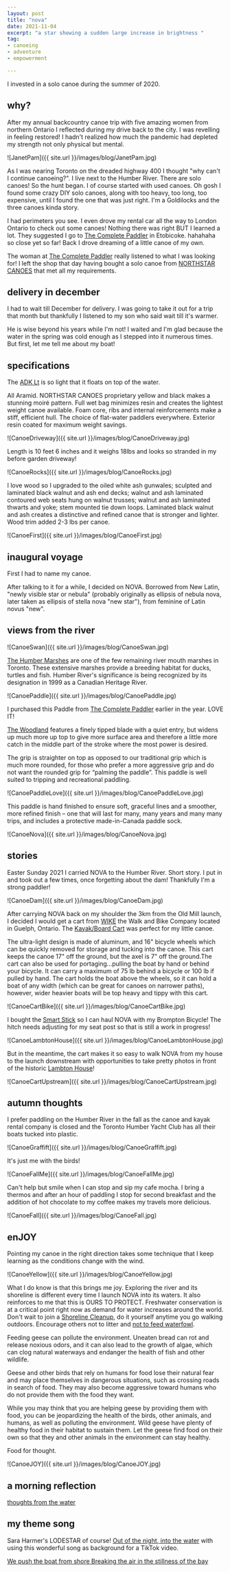 ```yaml
---
layout: post
title: "nova"
date: 2021-11-04
excerpt: "a star showing a sudden large increase in brightness "
tag:
- canoeing
- adventure
- empowerment

---
```


I invested in a solo canoe during the summer of 2020. 

## why?

After my annual backcountry canoe trip with five amazing women from northern Ontario I reflected during my drive back to the city. I was revelling in feeling restored! I hadn't realized how much the pandemic had depleted my strength not only physical but mental. 

![JanetPam]({{ site.url }}/images/blog/JanetPam.jpg)

As I was nearing Toronto on the dreaded highway 400 I thought "why can't I continue canoeing?". I live next to the Humber River. There are solo canoes! So the hunt began. I of course started with used canoes. Oh gosh I found some crazy DIY solo canoes, along with too heavy, too long, too expensive, until I found the one that was just right. I'm a Goldilocks and the three canoes kinda story.

 I had perimeters you see. I even drove my rental car all the way to London Ontario to check out some canoes! Nothing there was right BUT I learned a lot. They suggested I go to [The Complete Paddler](https://completepaddler.ca/) in Etobicoke. hahahaha so close yet so far! Back I drove dreaming of a little canoe of my own.

The woman at [The Complete Paddler](https://completepaddler.ca/) really listened to what I was looking for! I left the shop that day having bought a solo canoe from [NORTHSTAR CANOES](https://northstarcanoes.com/) that met all my requirements.

## delivery in december

I had to wait till December for delivery. I was going to take it out for a trip that month but thankfully I listened to my son who said wait till it's warmer.

He is wise beyond his years while I'm not! I waited and I'm glad because the water in the spring was cold enough as I stepped into it numerous times. But first, let me tell me about my boat!

## specifications

The [ADK Lt](https://northstarcanoes.com/canoe/adk-lt/) is so light that it floats on top of the water. 

All Aramid. NORTHSTAR CANOES proprietary yellow and black makes a stunning moiré pattern. Full wet bag minimizes resin and creates the lightest weight canoe available. Foam core, ribs and internal reinforcements make a stiff, efficient hull. The choice of flat-water paddlers everywhere. Exterior resin coated for maximum weight savings.

![CanoeDriveway]({{ site.url }}/images/blog/CanoeDriveway.jpg)

Length is 10 feet 6 inches and it weighs 18lbs and looks so stranded in my before garden driveway!

![CanoeRocks]({{ site.url }}/images/blog/CanoeRocks.jpg)

I love wood so I upgraded to the oiled white ash gunwales; sculpted and laminated black walnut and ash end decks; walnut and ash laminated contoured web seats hung on walnut trusses; walnut and ash laminated thwarts and yoke; stem mounted tie down loops. Laminated black walnut and ash creates a distinctive and refined canoe that is stronger and lighter. Wood trim added 2-3 lbs per canoe.

![CanoeFirst]({{ site.url }}/images/blog/CanoeFirst.jpg)

## inaugural voyage

First I had to name my canoe. 

After talking to it for a while, I decided on NOVA. Borrowed from New Latin, "newly visible star or nebula" (probably originally as ellipsis of nebula nova, later taken as ellipsis of stella nova "new star"), from feminine of Latin novus "new".

## views from the river

![CanoeSwan]({{ site.url }}/images/blog/CanoeSwan.jpg)

[The Humber Marshes](https://www.ontariotrails.on.ca/index.php?url=trails/view/humber-river-old-mill-marshes) are one of the few remaining river mouth marshes in Toronto. These extensive marshes provide a breeding habitat for ducks, turtles and fish. Humber River's significance is being recognized by its designation in 1999 as a Canadian Heritage River.

![CanoePaddle]({{ site.url }}/images/blog/CanoePaddle.jpg)

I purchased this Paddle from [The Complete Paddler](https://completepaddler.ca/) earlier in the year. LOVE IT! 

[The Woodland](https://completepaddler.ca/product/badger-woodland-paddle-sassafras-oiled-63/) features a finely tipped blade with a quiet entry, but widens up much more up top to give more surface area and therefore a little more catch in the middle part of the stroke where the most power is desired.

The grip is straighter on top as opposed to our traditional grip which is much more rounded, for those who prefer a more aggressive grip and do not want the rounded grip for “palming the paddle”. This paddle is well suited to tripping and recreational paddling.

![CanoePaddleLove]({{ site.url }}/images/blog/CanoePaddleLove.jpg)

This paddle is hand finished to ensure soft, graceful lines and a smoother, more refined finish – one that will last for many, many years and many many trips, and includes a protective made-in-Canada paddle sock.

![CanoeNova]({{ site.url }}/images/blog/CanoeNova.jpg)

## stories

Easter Sunday 2021 I carried NOVA to the Humber River. Short story. I put in and took out a few times, once forgetting about the dam! Thankfully I'm a strong paddler!  

![CanoeDam]({{ site.url }}/images/blog/CanoeDam.jpg)

After carrying NOVA back on my shoulder the 3km from the Old Mill launch, I decided I would get a cart from [WIKE](https://wicycle.com/) the Walk and Bike Company located in Guelph, Ontario. The [Kayak/Board Cart](https://wicycle.com/products/bike-trailers/boat-kayak-cart) was perfect for my little canoe. 

The ultra-light design is made of aluminum, and 16" bicycle wheels which can be quickly removed for storage and tucking into the canoe. This cart keeps the canoe 17" off the ground, but the axel is 7" off the ground.The cart can also be used for portaging...pulling the boat by hand or behind your bicycle. It can carry a maximum of 75 lb behind a bicycle or 100 lb if pulled by hand. The cart holds the boat above the wheels, so it can hold a boat of any width (which can be great for canoes on narrower paths), however, wider heavier boats will be top heavy and tippy with this cart.

![CanoeCartBike]({{ site.url }}/images/blog/CanoeCartBike.jpg)

I bought the [Smart Stick](https://wicycle.com/products/bike-trailers/smart-stick) so I can haul NOVA with my Brompton Bicycle! The hitch needs adjusting for my seat post so that is still a work in progress!

![CanoeLambtonHouse]({{ site.url }}/images/blog/CanoeLambtonHouse.jpg)

But in the meantime, the cart makes it so easy to walk NOVA from my house to the launch downstream with opportunities to take pretty photos in front of the historic [Lambton House](http://lambtonhouse.org/)!

![CanoeCartUpstream]({{ site.url }}/images/blog/CanoeCartUpstream.jpg)

## autumn thoughts

I prefer paddling on the Humber River in the fall as the canoe and kayak rental company is closed and the Toronto Humber Yacht Club has all their boats tucked into plastic.

![CanoeGraffift]({{ site.url }}/images/blog/CanoeGraffift.jpg)

It's just me with the birds!

![CanoeFallMe]({{ site.url }}/images/blog/CanoeFallMe.jpg)

Can't help but smile when I can stop and sip my cafe mocha. I bring a thermos and after an hour of paddling I stop for second breakfast and the addition of hot chocolate to my coffee makes my travels more delicious.

![CanoeFall]({{ site.url }}/images/blog/CanoeFall.jpg)

## enJOY

Pointing my canoe in the right direction takes some technique that I keep learning as the conditions change with the wind.

![CanoeYellow]({{ site.url }}/images/blog/CanoeYellow.jpg)

What I do know is that this brings me joy. Exploring the river and its shoreline is different every time I launch NOVA into its waters. It also reinforces to me that this is OURS TO PROTECT.  Freshwater conservation is at a critical point right now as demand for water increases around the world. Don't wait to join a [Shoreline Cleanup](https://wwf.ca/stories/thousands-of-volunteers-work-to-steward-canadas-waters-one-shoreline-at-a-time/?gclid=CjwKCAiAp8iMBhAqEiwAJb94z-7mEzgEHSGGABeLrWLylPyuH2A0dlViTuciiRxqiPJjFQ2SF0sPaBoCCToQAvD_BwE), do it yourself anytime you go walking outdoors. Encourage others not to litter and [not to feed waterfowl](https://www.geeserelief.com/geese-problems/dont-feed-geese.html). 

Feeding geese can pollute the environment. Uneaten bread can rot and release noxious odors, and it can also lead to the growth of algae, which can clog natural waterways and endanger the health of fish and other wildlife.

Geese and other birds that rely on humans for food lose their natural fear and may place themselves in dangerous situations, such as crossing roads in search of food. They may also become aggressive toward humans who do not provide them with the food they want.

While you may think that you are helping geese by providing them with food, you can be jeopardizing the health of the birds, other animals, and humans, as well as polluting the environment. Wild geese have plenty of healthy food in their habitat to sustain them. Let the geese find food on their own so that they and other animals in the environment can stay healthy.

Food for thought.

![CanoeJOY]({{ site.url }}/images/blog/CanoeJOY.jpg)

## a morning reflection

<i class="fa fa-television" aria-hidden="true"></i> [thoughts from the water](https://vm.tiktok.com/ZM8qPxXPp/)

## my theme song

Sara Harmer's LODESTAR of course!
<i class="fa fa-microphone" aria-hidden="true"></i>  [Out of the night, into the water](https://youtu.be/hyMONDo3zNc) with using this wonderful song as background for a TikTok video. 

<i class="fa fa-television" aria-hidden="true"></i> [We push the boat from shore
Breaking the air in the stillness of the bay](https://www.tiktok.com/@jsquaredink/video/7022714552139779333?sender_device=pc&sender_web_id=6955624230903023110&is_from_webapp=v1&is_copy_url=0)